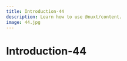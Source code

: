 ```yaml
---
title: Introduction-44
description: Learn how to use @nuxt/content.
image: 44.jpg
---
```


# Introduction-44

<article-image name="44.jpg" alt="サンプル画像"></article-image>
